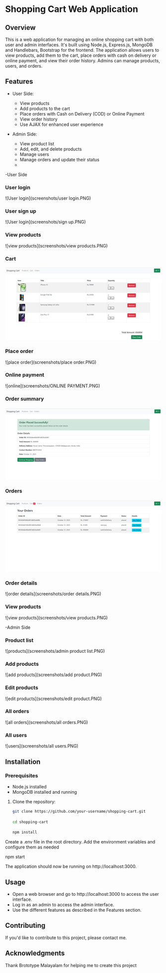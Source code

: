 # Shopping Cart Web Application

## Overview
This is a web application for managing an online shopping cart with both user and admin interfaces. It's built using Node.js, Express.js, MongoDB and Handlebars, Bootstrap for the frontend. The application allows users to view products, add them to the cart, place orders with cash on delivery or online payment, and view their order history. Admins can manage products, users, and orders.

## Features
- User Side:
  - View products
  - Add products to the cart
  - Place orders with Cash on Delivery (COD) or Online Payment
  - View order history
  - Use AJAX for enhanced user experience

- Admin Side:
  - View product list
  - Add, edit, and delete products
  - Manage users
  - Manage orders and update their status
  - 
-User Side

### User login
![User login](screenshots/user login.PNG)

### User sign up
![User login](screenshots/sign up.PNG)

### View products
![view products](screenshots/view products.PNG)

### Cart
![cart](screenshots/cart.PNG)

### Place order
![place order](screenshots/place order.PNG)

### Online payment
![online](screenshots/ONLINE PAYMENT.PNG)

### Order summary
![placed](screenshots/placed.PNG)

### Orders
![orders](screenshots/orders.PNG)

### Order details
![order details](screenshots/order details.PNG)

### View products
![view products](screenshots/view products.PNG)

-Admin Side

### Product list
![products](screenshots/admin product list.PNG)

### Add products
![add products](screenshots/add product.PNG)

### Edit products
![edit products](screenshots/edit product.PNG)

### All orders
![all orders](screenshots/all orders.PNG)

### All users
![users](screenshots/all users.PNG)

## Installation

### Prerequisites
- Node.js installed
- MongoDB installed and running

1. Clone the repository:

   ```bash
   git clone https://github.com/your-username/shopping-cart.git

   cd shopping-cart

   npm install

Create a .env file in the root directory.
Add the environment variables and configure them as needed

  npm start

The application should now be running on http://localhost:3000.


## Usage
- Open a web browser and go to http://localhost:3000 to access the user interface.
- Log in as an admin to access the admin interface.
- Use the different features as described in the Features section.

## Contributing
If you'd like to contribute to this project, please contact me.

## Acknowledgments
Thank Brototype Malayalam for helping me to create this project



